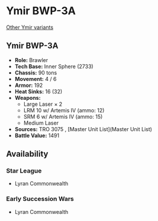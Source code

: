 # Ymir BWP-3A 

[Other Ymir variants](../ymir.md) 

## Ymir BWP-3A 

- **Role:** Brawler 
- **Tech Base:** Inner Sphere (2733) 
- **Chassis:** 90 tons 
- **Movement:** 4 / 6 
- **Armor:** 192 
- **Heat Sinks:** 16 (32) 
- **Weapons:** 
  - Large Laser × 2 
  - LRM 10 w/ Artemis IV (ammo: 12) 
  - SRM 6 w/ Artemis IV (ammo: 15) 
  - Medium Laser 
- **Sources:** TRO 3075 , [Master Unit List](Master Unit List) 
- **Battle Value:** 1491 

## Availability 

### Star League 

- Lyran Commonwealth 

### Early Succession Wars 

- Lyran Commonwealth 

